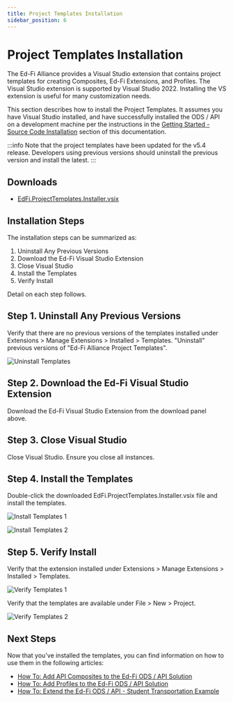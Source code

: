 ```yaml
---
title: Project Templates Installation
sidebar_position: 6
---
```


# Project Templates Installation

The Ed-Fi Alliance provides a Visual Studio extension that contains project templates for creating Composites, Ed-Fi Extensions, and Profiles. The Visual Studio extension is supported by Visual Studio 2022. Installing the VS extension is useful for many customization needs.

This section describes how to install the Project Templates. It assumes you have Visual Studio installed, and have successfully installed the ODS / API on a development machine per the instructions in the [Getting Started - Source Code Installation](https://edfi.atlassian.net/wiki/spaces/ODSAPIS3V54/pages/22774233/Getting+Started+-+Source+Code+Installation) section of this documentation.

:::info
Note that the project templates have been updated for the v5.4 release. Developers using previous versions should uninstall the previous version and install the latest.
:::

## Downloads

* [EdFi.ProjectTemplates.Installer.vsix](https://dev.azure.com/ed-fi-alliance/Ed-Fi-Alliance-OSS/_artifacts/feed/EdFi@Release/NuGet/EdFi.Suite3.ProjectTemplates.Installer/overview/5.4.396)



## Installation Steps

The installation steps can be summarized as:

1. Uninstall Any Previous Versions
2. Download the Ed-Fi Visual Studio Extension
3. Close Visual Studio
4. Install the Templates
5. Verify Install

Detail on each step follows.

## Step 1. Uninstall Any Previous Versions

Verify that there are no previous versions of the templates installed under Extensions > Manage Extensions > Installed > Templates. "Uninstall" previous versions of "Ed-Fi Alliance Project Templates".

![Uninstall Templates](https://edfi.atlassian.net/wiki/download/thumbnails/22774290/image2020-10-18_16-6-25.png?version=1&modificationDate=1641861346743&cacheVersion=1&api=v2&width=937&height=263)

## Step 2. Download the Ed-Fi Visual Studio Extension

Download the Ed-Fi Visual Studio Extension from the download panel above.

## Step 3. Close Visual Studio

Close Visual Studio. Ensure you close all instances.

## Step 4. Install the Templates

Double-click the downloaded EdFi.ProjectTemplates.Installer.vsix file and install the templates.

![Install Templates 1](https://edfi.atlassian.net/wiki/download/attachments/22774290/image2022-2-7_14-42-7.png?version=1&modificationDate=1644270127673&cacheVersion=1&api=v2)

![Install Templates 2](https://edfi.atlassian.net/wiki/download/attachments/22774290/image2022-2-7_14-43-35.png?version=1&modificationDate=1644270216400&cacheVersion=1&api=v2)

## Step 5. Verify Install

Verify that the extension installed under Extensions > Manage Extensions > Installed > Templates.

![Verify Templates 1](https://edfi.atlassian.net/wiki/download/thumbnails/22774290/image2020-10-18_16-16-34.png?version=1&modificationDate=1641861346700&cacheVersion=1&api=v2&width=693&height=274)

Verify that the templates are available under File > New > Project.

![Verify Templates 2](https://edfi.atlassian.net/wiki/download/thumbnails/22774290/image2020-10-18_16-21-35.png?version=1&modificationDate=1641861346690&cacheVersion=1&api=v2&width=1012&height=643)

## Next Steps

Now that you've installed the templates, you can find information on how to use them in the following articles:

* [How To: Add API Composites to the Ed-Fi ODS / API Solution](https://edfi.atlassian.net/wiki/spaces/ODSAPIS3V54/pages/22774820/How+To+Add+API+Composites+to+the+Ed-Fi+ODS+API+Solution)
* [How To: Add Profiles to the Ed-Fi ODS / API Solution](https://edfi.atlassian.net/wiki/spaces/ODSAPIS3V54/pages/22774786/How+To+Add+Profiles+to+the+Ed-Fi+ODS+API+Solution)
* [How To: Extend the Ed-Fi ODS / API - Student Transportation Example](https://edfi.atlassian.net/wiki/spaces/ODSAPIS3V54/pages/22774474/How+To+Extend+the+Ed-Fi+ODS+API+-+Student+Transportation+Example)

